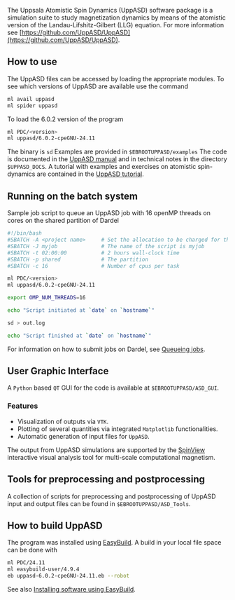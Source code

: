 The Uppsala Atomistic Spin Dynamics (UppASD) software package is a simulation suite to study magnetization dynamics by means of the atomistic version of the Landau-Lifshitz-Gilbert (LLG) equation. For more information see [https://github.com/UppASD/UppASD](https://github.com/UppASD/UppASD).

## How to use

The UppASD files can be accessed by loading the appropriate modules. To see which versions of UppASD are available use the command
```bash
ml avail uppasd
ml spider uppasd
```
To load the 6.0.2 version of the program
```bash
ml PDC/<version>
ml uppasd/6.0.2-cpeGNU-24.11
```
The binary is ``sd``
Examples are provided in ``$EBROOTUPPASD/examples``
The code is documented in the [UppASD manual](https://uppasd.github.io/UppASD-manual) and in technical notes in the directory ``$UPPASD_DOCS``.
A tutorial with examples and exercises on atomistic spin-dynamics are contained in the [UppASD tutorial](https://uppasd.github.io/UppASD-tutorial).

## Running on the batch system
Sample job script to queue an UppASD job with 16 openMP threads on cores on the shared partition of Dardel

```bash
#!/bin/bash
#SBATCH -A <project name>     # Set the allocation to be charged for this job
#SBATCH -J myjob              # The name of the script is myjob
#SBATCH -t 02:00:00           # 2 hours wall-clock time
#SBATCH -p shared             # The partition
#SBATCH -c 16                 # Number of cpus per task

ml PDC/<version>
ml uppasd/6.0.2-cpeGNU-24.11

export OMP_NUM_THREADS=16

echo "Script initiated at `date` on `hostname`"

sd > out.log

echo "Script finished at `date` on `hostname`"
```

For information on how to submit jobs on Dardel, see [Queueing jobs](https://www.pdc.kth.se/support/documents/run_jobs/queueing_jobs.html).

## User Graphic Interface
A `Python` based `QT` GUI for the code is available at ``$EBROOTUPPASD/ASD_GUI``.
### Features
- Visualization of outputs via `VTK`.
- Plotting of several quantities via integrated `Matplotlib` functionalities.
- Automatic generation of input files for `UppASD`.

The output from UppASD simulations are supported by the [SpinView](https://mxjk851.github.io/SpinView/) interactive visual analysis tool for multi-scale computational magnetism.

## Tools for preprocessing and postprocessing
A collection of scripts for preprocessing and postprocessing of UppASD input and output files can be found in ``$EBROOTUPPASD/ASD_Tools``.

## How to build UppASD

The program was installed using [EasyBuild](https://docs.easybuild.io/en/latest/).
A build in your local file space can be done with

```bash
ml PDC/24.11
ml easybuild-user/4.9.4
eb uppasd-6.0.2-cpeGNU-24.11.eb --robot
```

See also [Installing software using EasyBuild](https://support.pdc.kth.se/doc/support-docs/software_development/easybuild/).
